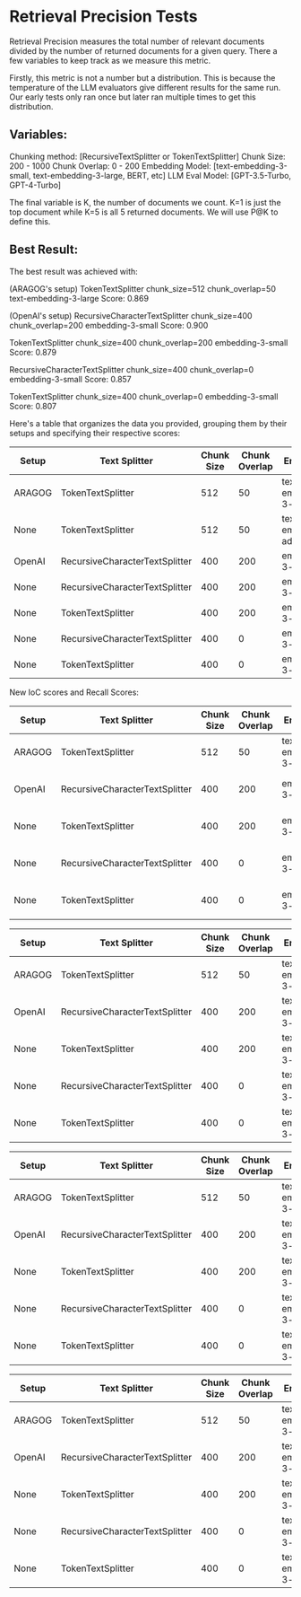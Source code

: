 # Retrieval Precision Tests
Retrieval Precision measures the total number of relevant documents divided by the number of returned documents for a given query. There a few variables to keep track as we measure this metric.

Firstly, this metric is not a number but a distribution. This is because the temperature of the LLM evaluators give different results for the same run. Our early tests only ran once but later ran multiple times to get this distribution. 

## Variables:
Chunking method: [RecursiveTextSplitter or TokenTextSplitter]
Chunk Size: 200 - 1000 
Chunk Overlap: 0 - 200
Embedding Model: [text-embedding-3-small, text-embedding-3-large, BERT, etc]
LLM Eval Model: [GPT-3.5-Turbo, GPT-4-Turbo]

The final variable is K, the number of documents we count. K=1 is just the top document while K=5 is all 5 returned documents. We will use P@K to define this. 

## Best Result:
The best result was achieved with:




(ARAGOG's setup)
TokenTextSplitter
chunk_size=512
chunk_overlap=50
text-embedding-3-large
Score: 0.869

(OpenAI's setup)
RecursiveCharacterTextSplitter 
chunk_size=400
chunk_overlap=200
embedding-3-small
Score: 0.900

TokenTextSplitter
chunk_size=400
chunk_overlap=200
embedding-3-small
Score: 0.879

RecursiveCharacterTextSplitter
chunk_size=400
chunk_overlap=0
embedding-3-small
Score: 0.857

TokenTextSplitter
chunk_size=400
chunk_overlap=0
embedding-3-small
Score: 0.807

Here's a table that organizes the data you provided, grouping them by their setups and specifying their respective scores:

| Setup                     | Text Splitter                 | Chunk Size | Chunk Overlap | Embedding          | P@3  | P@1 |
|---------------------------|-------------------------------|------------|---------------|--------------------|--------|--------|
| ARAGOG            | TokenTextSplitter             | 512        | 50            | text-embedding-3-large | 0.869  | 0.916 |
| None            | TokenTextSplitter             | 512        | 50            | text-embedding-ada-002 | 0.822  | 0.822
| OpenAI        | RecursiveCharacterTextSplitter | 400        | 200           | embedding-3-large   | 0.906  | 0.935 |
| None        | RecursiveCharacterTextSplitter | 400        | 200           | embedding-3-small   | 0.900  | 0.916 |
| None        | TokenTextSplitter             | 400        | 200           | embedding-3-small   | 0.879  | 0.925 |
| None        | RecursiveCharacterTextSplitter | 400        | 0             | embedding-3-small   | 0.857  | 0.907 |
| None       | TokenTextSplitter             | 400        | 0             | embedding-3-small   | 0.807  | 0.888 |

New IoC scores and Recall Scores:

| Setup                     | Text Splitter                 | Chunk Size | Chunk Overlap | Embedding          | IoC  | Recall |
|---------------------------|-------------------------------|------------|---------------|--------------------|--------|--------|
| ARAGOG            | TokenTextSplitter             | 512        | 50            | text-embedding-3-large | 0.170 ± 0.100  | 0.893 ± 0.280 |
| OpenAI        | RecursiveCharacterTextSplitter | 400        | 200           | embedding-3-large   | 0.197 ± 0.096  | 0.924 ± 0.222 |
| None        | TokenTextSplitter | 400        | 200           | embedding-3-large   | 0.177 ± 0.093  | 0.883 ± 0.243 |
| None        | RecursiveCharacterTextSplitter | 400        | 0             | embedding-3-large   | 0.235 ± 0.113 | 0.901 ± 0.229 |
| None       | TokenTextSplitter             | 400        | 0             | embedding-3-large   | 0.226 ± 0.112  | 0.874 ± 0.252 |

| Setup                     | Text Splitter                 | Chunk Size | Chunk Overlap | Embedding          | IoC  | Recall |
|---------------------------|-------------------------------|------------|---------------|--------------------|--------|--------|
| ARAGOG | TokenTextSplitter | 512 | 50 | text-embedding-3-large | 0.144 ± 0.089 | 0.937 ± 0.241 |
| OpenAI | RecursiveCharacterTextSplitter | 400 | 200 | text-embedding-3-large | 0.154 ± 0.090 | 0.950 ± 0.211 |
| None | TokenTextSplitter | 400 | 200 | text-embedding-3-large | 0.137 ± 0.066 | 0.965 ± 0.161 |
| None | RecursiveCharacterTextSplitter | 400 | 0 | text-embedding-3-large | 0.203 ± 0.114 | 0.961 ± 0.181 |
| None | TokenTextSplitter | 400 | 0 | text-embedding-3-large | 0.182 ± 0.096 | 0.967 ± 0.158 |


| Setup                     | Text Splitter                 | Chunk Size | Chunk Overlap | Embedding          | IoC  | Recall |
|---------------------------|-------------------------------|------------|---------------|--------------------|--------|--------|
| ARAGOG | TokenTextSplitter | 512 | 50 | text-embedding-3-large | 0.121 ± 0.089 | 0.947 ± 0.221 |
| OpenAI | RecursiveCharacterTextSplitter | 400 | 200 | text-embedding-3-large | 0.129 ± 0.090 | 0.956 ± 0.199 |
| None | TokenTextSplitter | 400 | 200 | text-embedding-3-large | 0.115 ± 0.070 | 0.967 ± 0.160 |
| None | RecursiveCharacterTextSplitter | 400 | 0 | text-embedding-3-large | 0.169 ± 0.117 | 0.953 ± 0.204 |
| None | TokenTextSplitter | 400 | 0 | text-embedding-3-large | 0.155 ± 0.098 | 0.975 ± 0.139 |


| Setup                     | Text Splitter                 | Chunk Size | Chunk Overlap | Embedding          | IoC  | Recall | Brute IoC | Brute Recall |
|---------------------------|-------------------------------|------------|---------------|--------------------|--------|--------|-----|-----|
| ARAGOG | TokenTextSplitter | 512 | 50 | text-embedding-3-large | 0.085 ± 0.058 | 0.998 ± 0.020 | 0.083 ± 0.056 | 1.000 ± 0.000 |
| OpenAI | RecursiveCharacterTextSplitter | 400 | 200 | text-embedding-3-large | 0.083 ± 0.051 | 0.990 ± 0.101 | 0.083 ± 0.054 | 1.000 ± 0.000 |
| None | TokenTextSplitter | 400 | 200 | text-embedding-3-large | 0.078 ± 0.052 | 0.986 ± 0.106 | 0.077 ± 0.051 | 1.000 ± 0.000 |
| None | RecursiveCharacterTextSplitter | 400 | 0 | text-embedding-3-large | 0.118 ± 0.076 | 0.986 ± 0.106 | 0.116 ± 0.071 | 1.000 ± 0.001 |
| None | TokenTextSplitter | 400 | 0 | text-embedding-3-large | 0.111 ± 0.079 | 0.990 ± 0.101 | 0.112 ± 0.078 | 1.000 ± 0.000 |